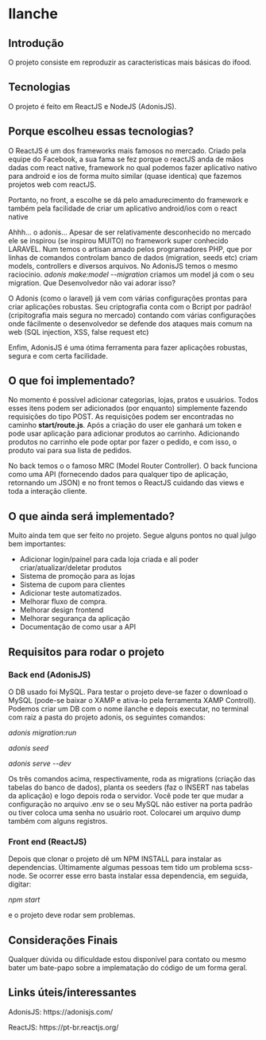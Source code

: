 <h1>Ilanche</h1>
<h2>Introdução</h2>
  <p>O projeto consiste em reproduzir as caracteristicas mais básicas do ifood.</p>
<h2>Tecnologias</h2>
  <p>O projeto é feito em ReactJS e NodeJS (AdonisJS).</p>
<h2>Porque escolheu essas tecnologias?</h2>
  <p>O ReactJS é um dos frameworks mais famosos no mercado. Criado pela equipe do Facebook, a sua fama se fez porque o reactJS anda de mãos dadas com react native, framework no    qual podemos fazer aplicativo nativo para android e ios de forma muito similar (quase identica) que fazemos projetos web com reactJS.</p>
  <p>Portanto, no front, a escolhe se dá pelo amadurecimento do framework e também pela facilidade de criar um aplicativo android/ios com o react native</p>
  <p>Ahhh... o adonis... Apesar de ser relativamente desconhecido no mercado ele se inspirou (se inspirou MUITO) no framework super conhecido LARAVEL. Num temos o artisan amado pelos programadores PHP, que por linhas de comandos controlam banco de dados (migration, seeds etc) criam models, controllers e diversos arquivos. No AdonisJS temos o mesmo raciocinio. <i>adonis make:model --migration</i> criamos um model já com o seu migration. Que Desenvolvedor não vai adorar isso?</p>
<p>O Adonis (como o laravel) já vem com várias configurações prontas para criar aplicações robustas. Seu criptografia conta com o Bcript por padrão!(cripitografia mais segura no mercado) contando com várias configurações onde fácilmente o desenvolvedor se defende dos ataques mais comum na web (SQL injection, XSS, false request etc)</p>
<p>Enfim, AdonisJS é uma ótima ferramenta para fazer aplicações robustas, segura e com certa facilidade.</p>
<h2>O que foi implementado?</h2>
<p>No momento é possível adicionar categorias, lojas, pratos e usuários. Todos esses itens podem ser adicionados (por enquanto) simplemente fazendo requisições do tipo POST. As requisições podem ser encontradas no caminho <b>start/route.js</b>. Após a criação do user ele ganhará um token e pode usar aplicação para adicionar produtos ao carrinho. Adicionando produtos no carrinho ele pode optar por fazer o pedido, e com isso, o produto vai para sua lista de pedidos.</p>
<p>No back temos o o famoso MRC (Model Router Controller). O back funciona como uma API (fornecendo dados para qualquer tipo de aplicação, retornando um JSON) e no front temos o ReactJS cuidando das views e toda a interação cliente.</p>
<h2>O que ainda será implementado?</h2>
<p>Muito ainda tem que ser feito no projeto. Segue alguns pontos no qual julgo bem importantes:<p>
  <ul>
    <li>Adicionar login/painel para cada loja criada e alí poder criar/atualizar/deletar produtos</li>
    <li>Sistema de promoção para as lojas</li>
    <li>Sistema de cupom para clientes</li>
    <li>Adicionar teste automatizados.</li>
    <li>Melhorar fluxo de compra.</li>
    <li>Melhorar design frontend</li>
    <li>Melhorar segurança da aplicação</li>
    <li>Documentação de como usar a API</li>
  </ul>
<h2>Requisitos para rodar o projeto</h2>
<h3>Back end (AdonisJS)</h3>
<p>O DB usado foi MySQL. Para testar o projeto deve-se fazer o download o MySQL (pode-se baixar o XAMP e ativa-lo pela ferramenta XAMP Controll). Podemos criar um DB com o nome ilanche e depois executar, no terminal com raiz a pasta do projeto adonis, os seguintes comandos:</p>
<p><i>adonis migration:run</i></p>
<p><i>adonis seed</i></p>
<p><i>adonis serve --dev</i></p>
<p>Os três comandos acima, respectivamente, roda as migrations (criação das tabelas do banco de dados), planta os seeders (faz o INSERT nas tabelas da aplicação) e logo depois roda o servidor. Você pode ter que mudar a configuração no arquivo .env se o seu MySQL não estiver na porta padrão ou tiver coloca uma senha no usuário root. Colocarei um arquivo dump também com alguns registros.</p>
<h3>Front end (ReactJS)</h3>
<p>Depois que clonar o projeto dê um NPM INSTALL para instalar as dependencias. Últimamente algumas pessoas tem tido um problema scss-node. Se ocorrer esse erro basta instalar essa dependencia, em seguida, digitar:
<p><i>npm start</i></p>
<p>e o projeto deve rodar sem problemas.</p>
<h2>Considerações Finais</h2>
<p>Qualquer dúvida ou dificuldade estou disponível para contato ou mesmo bater um bate-papo sobre a implematação do código de um forma geral.</p>
<h2>Links úteis/interessantes</h2>
<p>AdonisJS: https://adonisjs.com/</p>
<p>ReactJS: https://pt-br.reactjs.org/</p>
